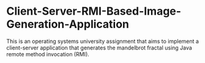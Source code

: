 # Client-Server-RMI-Based-Image-Generation-Application
This is an operating systems university assignment that aims to implement a client-server application that generates the mandelbrot fractal using Java remote method invocation (RMI).
